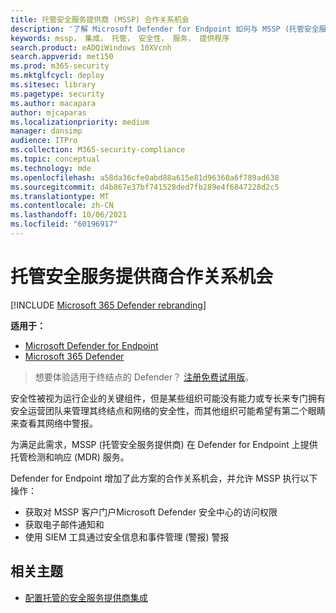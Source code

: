 ```yaml
---
title: 托管安全服务提供商 (MSSP) 合作关系机会
description: '了解 Microsoft Defender for Endpoint 如何与 MSSP (托管安全服务提供商) '
keywords: mssp， 集成， 托管， 安全性， 服务， 提供程序
search.product: eADQiWindows 10XVcnh
search.appverid: met150
ms.prod: m365-security
ms.mktglfcycl: deploy
ms.sitesec: library
ms.pagetype: security
ms.author: macapara
author: mjcaparas
ms.localizationpriority: medium
manager: dansimp
audience: ITPro
ms.collection: M365-security-compliance
ms.topic: conceptual
ms.technology: mde
ms.openlocfilehash: a58da36cfe0abd88a615e81d96360a6f789ad638
ms.sourcegitcommit: d4b867e37bf741528ded7fb289e4f6847228d2c5
ms.translationtype: MT
ms.contentlocale: zh-CN
ms.lasthandoff: 10/06/2021
ms.locfileid: "60196917"
---
```

# <a name="managed-security-service-provider-partnership-opportunities"></a>托管安全服务提供商合作关系机会

[!INCLUDE [Microsoft 365 Defender rebranding](../../includes/microsoft-defender.md)]

**适用于：**
- [Microsoft Defender for Endpoint](https://go.microsoft.com/fwlink/p/?linkid=2154037)
- [Microsoft 365 Defender](https://go.microsoft.com/fwlink/?linkid=2118804)


> 想要体验适用于终结点的 Defender？ [注册免费试用版](https://signup.microsoft.com/create-account/signup?products=7f379fee-c4f9-4278-b0a1-e4c8c2fcdf7e&ru=https://aka.ms/MDEp2OpenTrial?ocid=docs-mssp-support-abovefoldlink)。


安全性被视为运行企业的关键组件，但是某些组织可能没有能力或专长来专门拥有安全运营团队来管理其终结点和网络的安全性，而其他组织可能希望有第二个眼睛来查看其网络中警报。


为满足此需求，MSSP (托管安全服务提供商) 在 Defender for Endpoint 上提供托管检测和响应 (MDR) 服务。 


Defender for Endpoint 增加了此方案的合作关系机会，并允许 MSSP 执行以下操作：

- 获取对 MSSP 客户门户Microsoft Defender 安全中心的访问权限
- 获取电子邮件通知和 
- 使用 SIEM 工具通过安全信息和事件管理 (警报) 警报


## <a name="related-topic"></a>相关主题
- [配置托管的安全服务提供商集成](configure-mssp-support.md)





